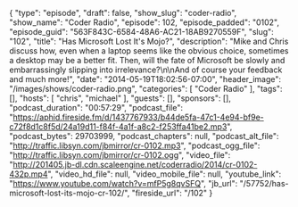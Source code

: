 {
  "type": "episode",
  "draft": false,
  "show_slug": "coder-radio",
  "show_name": "Coder Radio",
  "episode": 102,
  "episode_padded": "0102",
  "episode_guid": "563F843C-6584-48A6-AC21-18AB9270559F",
  "slug": "102",
  "title": "Has Microsoft Lost It's Mojo?",
  "description": "Mike and Chris discuss how, even when a laptop seems like the obvious choice, sometimes a desktop may be a better fit. Then, will the fate of Microsoft be slowly and embarrassingly slipping into irrelevance?\n\nAnd of course your feedback and much more!",
  "date": "2014-05-19T18:02:56-07:00",
  "header_image": "/images/shows/coder-radio.png",
  "categories": [
    "Coder Radio"
  ],
  "tags": [],
  "hosts": [
    "chris",
    "michael"
  ],
  "guests": [],
  "sponsors": [],
  "podcast_duration": "00:57:29",
  "podcast_file": "https://aphid.fireside.fm/d/1437767933/b44de5fa-47c1-4e94-bf9e-c72f8d1c8f5d/24a19d11-f84f-4a1f-a8c2-f253ffa41be2.mp3",
  "podcast_bytes": 29703999,
  "podcast_chapters": null,
  "podcast_alt_file": "http://traffic.libsyn.com/jbmirror/cr-0102.mp3",
  "podcast_ogg_file": "http://traffic.libsyn.com/jbmirror/cr-0102.ogg",
  "video_file": "http://201405.jb-dl.cdn.scaleengine.net/coderradio/2014/cr-0102-432p.mp4",
  "video_hd_file": null,
  "video_mobile_file": null,
  "youtube_link": "https://www.youtube.com/watch?v=mfP5g8qvSFQ",
  "jb_url": "/57752/has-microsoft-lost-its-mojo-cr-102/",
  "fireside_url": "/102"
}

